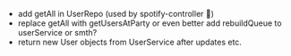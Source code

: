 - add getAll in UserRepo (used by spotify-controller 🤮)
- replace getAll with getUsersAtParty or even better add rebuildQueue to userService or smth?
- return new User objects from UserService after updates etc.
